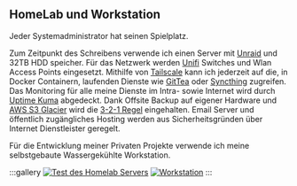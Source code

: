 ## HomeLab und Workstation

Jeder Systemadministrator hat seinen Spielplatz.

Zum Zeitpunkt des Schreibens verwende ich einen Server mit [Unraid](https://unraid.net/) und 32TB HDD speicher. Für das Netzwerk werden [Unifi](https://www.ui.com/) Switches und Wlan Access Points eingesetzt. Mithilfe von [Tailscale](https://tailscale.com/) kann ich jederzeit auf die, in Docker Containern, laufenden Dienste wie [GitTea](https://gitea.io/en-us/) oder [Syncthing](https://syncthing.net/) zugreifen. Das Monitoring für alle meine Dienste im Intra- sowie Internet wird durch [Uptime Kuma](https://github.com/louislam/uptime-kuma) abgedeckt. Dank Offsite Backup auf eigener Hardware und [AWS S3 Glacier](https://aws.amazon.com/s3/storage-classes/glacier/) wird die [3-2-1 Regel](https://www.veeam.com/blog/321-backup-rule.html) eingehalten. Email Server und öffentlich zugängliches Hosting werden aus Sicherheitsgründen über Internet Dienstleister geregelt.

Für die Entwicklung meiner Privaten Projekte verwende ich meine selbstgebaute Wassergekühlte Workstation.

:::gallery
<a href="img/gallery/homelab-1.webp?h={auto.hash}" onclick="openLightbox(event);"><img alt="Test des Homelab Servers" src="img/gallery/homelab-1_thumb.webp?h={auto.hash}" loading="lazy"></a>
<a href="img/gallery/homelab-2.webp?h={auto.hash}" onclick="openLightbox(event);"><img alt="Workstation" src="img/gallery/homelab-2_thumb.webp?h={auto.hash}" loading="lazy"></a>
:::
